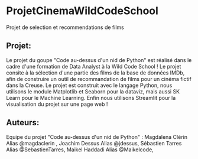 # ProjetCinemaWildCodeSchool
Projet de selection et recommendations de films

## Projet:
Le projet du goupe "Code au-dessus d'un nid de Python" est réalisé dans le cadre d'une formation de Data Analyst à la Wild Code School !
Le projet consite à la sélection d'une partie des films de la base de données IMDb, afin de construire un outil de recommandation de films pour un cinéma fictif dans la Creuse.
Le projet est construit avec le langage Python, nous utilisons le module Matplotlib et Seaborn pour la dataviz, mais aussi SK Learn pour le Machine Learning.
Enfin nous utilisons Streamlit pour la visualisation du projet sur une page web !


## Auteurs:

Equipe du projet "Code au-dessus d'un nid de Python" :
Magdalena Clérin Alias @magdaclerin ,
Joachim Dessus Alias @jdessus,
Sébastien Tarres Alias @SebastienTarres,
Maikel Haddadi Alias @Maikelcode,
